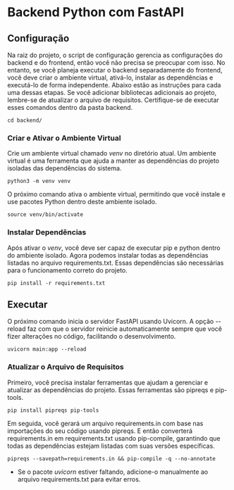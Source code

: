 # Backend Python com FastAPI

## Configuração

Na raiz do projeto, o script de configuração gerencia as configurações do backend e do frontend, então você não precisa se preocupar com isso. No entanto, se você planeja executar o backend separadamente do frontend, você deve criar o ambiente virtual, ativá-lo, instalar as dependências e executá-lo de forma independente. Abaixo estão as instruções para cada uma dessas etapas. Se você adicionar bibliotecas adicionais ao projeto, lembre-se de atualizar o arquivo de requisitos. Certifique-se de executar esses comandos dentro da pasta backend.

```shell
cd backend/
```

### Criar e Ativar o Ambiente Virtual

Crie um ambiente virtual chamado _venv_ no diretório atual. Um ambiente virtual é uma ferramenta que ajuda a manter as dependências do projeto isoladas das dependências do sistema.

```shell
python3 -m venv venv
```

O próximo comando ativa o ambiente virtual, permitindo que você instale e use pacotes Python dentro deste ambiente isolado.

```shell
source venv/bin/activate
```

### Instalar Dependências

Após ativar o _venv_, você deve ser capaz de executar pip e python dentro do ambiente isolado. Agora podemos instalar todas as dependências listadas no arquivo requirements.txt. Essas dependências são necessárias para o funcionamento correto do projeto.

```shell
pip install -r requirements.txt
```

## Executar

O próximo comando inicia o servidor FastAPI usando Uvicorn. A opção --reload faz com que o servidor reinicie automaticamente sempre que você fizer alterações no código, facilitando o desenvolvimento.

```shell
uvicorn main:app --reload
```

### Atualizar o Arquivo de Requisitos

Primeiro, você precisa instalar ferramentas que ajudam a gerenciar e atualizar as dependências do projeto. Essas ferramentas são pipreqs e pip-tools.

```shell
pip install pipreqs pip-tools
```

Em seguida, você gerará um arquivo requirements.in com base nas importações do seu código usando pipreqs. E então converterá requirements.in em requirements.txt usando pip-compile, garantindo que todas as dependências estejam listadas com suas versões específicas.

```shell
pipreqs --savepath=requirements.in && pip-compile -q --no-annotate
```

- Se o pacote _uvicorn_ estiver faltando, adicione-o manualmente ao arquivo requirements.txt para evitar erros.

